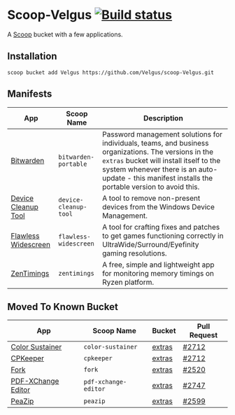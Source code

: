 Scoop-Velgus [![Build status](https://ci.appveyor.com/api/projects/status/ckomgtl07nog4wws?svg=true)](https://ci.appveyor.com/project/Velgus/scoop-velgus)
===

A [Scoop](https://scoop.netlify.com/ "Scoop") bucket with a few applications.

Installation
------------

`scoop bucket add Velgus https://github.com/Velgus/scoop-Velgus.git`

Manifests
---------

| App                                                                                      | Scoop Name            | Description                                                                                                                                                                                                                                           |
|------------------------------------------------------------------------------------------|-----------------------|-------------------------------------------------------------------------------------------------------------------------------------------------------------------------------------------------------------------------------------------------------|
| [Bitwarden](https://bitwarden.com/ "Bitwarden")                                          | `bitwarden-portable`  | Password management solutions for individuals, teams, and business organizations. The versions in the `extras` bucket will install itself to the system whenever there is an auto-update - this manifest installs the portable version to avoid this. |
| [Device Cleanup Tool](https://www.uwe-sieber.de/misc_tools_e.html "Device Cleanup Tool") | `device-cleanup-tool` | A tool to remove non-present devices from the Windows Device Management.                                                                                                                                                                              |
| [Flawless Widescreen](https://www.flawlesswidescreen.org "Flawless Widescreen")          | `flawless-widescreen` | A tool for crafting fixes and patches to get games functioning correctly in UltraWide/Surround/Eyefinity gaming resolutions.                                                                                                                          |
| [ZenTimings](https://zentimings.protonrom.com/ "ZenTimings")                             | `zentimings`          | A free, simple and lightweight app for monitoring memory timings on Ryzen platform.                                                                                                                                                                   |

Moved To Known Bucket
---------------------
| App                                                                                                     | Scoop Name           | Bucket                                                         | Pull Request                                                           |
|---------------------------------------------------------------------------------------------------------|----------------------|----------------------------------------------------------------|------------------------------------------------------------------------|
| [Color Sustainer](https://www.guru3d.com/files-details/color-sustainer-download.html "Color Sustainer") | `color-sustainer`    | [extras](https://github.com/lukesampson/scoop-extras "extras") | [#2712](https://github.com/lukesampson/scoop-extras/pull/2712 "#2712") |
| [CPKeeper](http://goebish.free.fr/cpk "CPKeeper")                                                       | `cpkeeper`           | [extras](https://github.com/lukesampson/scoop-extras "extras") | [#2712](https://github.com/lukesampson/scoop-extras/pull/2712 "#2712") |
| [Fork](https://git-fork.com "Fork")                                                                     | `fork`               | [extras](https://github.com/lukesampson/scoop-extras "extras") | [#2520](https://github.com/lukesampson/scoop-extras/pull/2520 "#2520") |
| [PDF-XChange Editor](https://www.tracker-software.com/product/pdf-xchange-editor "PDF-XChange Editor")  | `pdf-xchange-editor` | [extras](https://github.com/lukesampson/scoop-extras "extras") | [#2747](https://github.com/lukesampson/scoop-extras/pull/2747 "#2747") |
| [PeaZip](https://www.peazip.org "PeaZip")                                                               | `peazip`             | [extras](https://github.com/lukesampson/scoop-extras "extras") | [#2599](https://github.com/lukesampson/scoop-extras/pull/2599 "#2599") |
